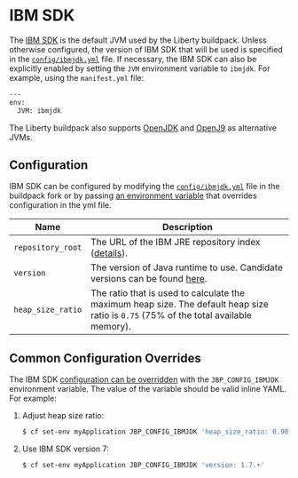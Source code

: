 # IBM SDK
The [IBM SDK](https://www.ibm.com/support/knowledgecenter/en/SSYKE2/welcome_javasdk_family.html) is the default JVM used by the Liberty buildpack. Unless otherwise configured, the version of IBM SDK that will be used is specified in the [`config/ibmjdk.yml`][] file. If necessary, the IBM SDK can also be explicitly enabled by setting the `JVM` environment variable to `ibmjdk`. For example, using the `manifest.yml` file:

```bash
---
env:
  JVM: ibmjdk
```

The Liberty buildpack also supports [OpenJDK](open-jdk.md) and [OpenJ9](openj9.md) as alternative JVMs.

## Configuration

IBM SDK can be configured by modifying the [`config/ibmjdk.yml`][] file in the buildpack fork or by passing [an environment variable](configuration.md) that overrides configuration in the yml file.

| Name | Description
| ---- | -----------
| `repository_root` | The URL of the IBM JRE repository index ([details][repositories]).
| `version` | The version of Java runtime to use.  Candidate versions can be found [here][index.yml].
| `heap_size_ratio` | The ratio that is used to calculate the maximum heap size. The default heap size ratio is `0.75` (75% of the total available memory).

## Common Configuration Overrides

The IBM SDK [configuration can be overridden](configuration.md) with the `JBP_CONFIG_IBMJDK` environment variable. The value of the variable should be valid inline YAML. For example:

1. Adjust heap size ratio:

   ```bash
   $ cf set-env myApplication JBP_CONFIG_IBMJDK 'heap_size_ratio: 0.90'
   ```

1. Use IBM SDK version 7:

   ```bash
   $ cf set-env myApplication JBP_CONFIG_IBMJDK 'version: 1.7.+'
   ```

[`config/ibmjdk.yml`]: ../config/ibmjdk.yml
[index.yml]: http://public.dhe.ibm.com/ibmdl/export/pub/systems/cloud/runtimes/java/meta/jre/linux/x86_64/index.yml
[repositories]: util-repositories.md
